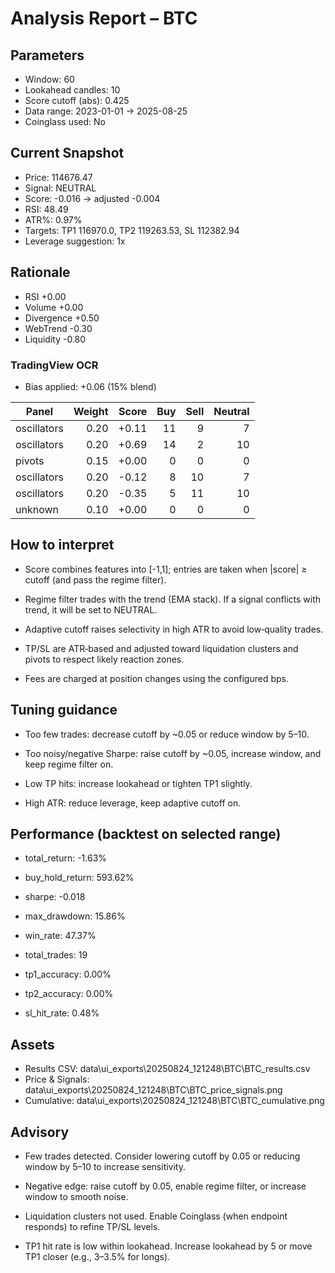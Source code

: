 
# Analysis Report – BTC

## Parameters
- Window: 60
- Lookahead candles: 10
- Score cutoff (abs): 0.425
- Data range: 2023-01-01 → 2025-08-25
- Coinglass used: No

## Current Snapshot
- Price: 114676.47
- Signal: NEUTRAL
- Score: -0.016 → adjusted -0.004
- RSI: 48.49
- ATR%: 0.97%
- Targets: TP1 116970.0, TP2 119263.53, SL 112382.94
- Leverage suggestion: 1x

## Rationale
- RSI +0.00
- Volume +0.00
- Divergence +0.50
- WebTrend -0.30
- Liquidity -0.80

### TradingView OCR

- Bias applied: +0.06 (15% blend)

| Panel | Weight | Score | Buy | Sell | Neutral |
|---|---:|---:|---:|---:|---:|
| oscillators | 0.20 | +0.11 | 11 | 9 | 7 |
| oscillators | 0.20 | +0.69 | 14 | 2 | 10 |
| pivots | 0.15 | +0.00 | 0 | 0 | 0 |
| oscillators | 0.20 | -0.12 | 8 | 10 | 7 |
| oscillators | 0.20 | -0.35 | 5 | 11 | 10 |
| unknown | 0.10 | +0.00 | 0 | 0 | 0 |

## How to interpret
- Score combines features into [-1,1]; entries are taken when |score| ≥ cutoff (and pass the regime filter).

- Regime filter trades with the trend (EMA stack). If a signal conflicts with trend, it will be set to NEUTRAL.

- Adaptive cutoff raises selectivity in high ATR to avoid low‑quality trades.

- TP/SL are ATR‑based and adjusted toward liquidation clusters and pivots to respect likely reaction zones.

- Fees are charged at position changes using the configured bps.

## Tuning guidance
- Too few trades: decrease cutoff by ~0.05 or reduce window by 5–10.

- Too noisy/negative Sharpe: raise cutoff by ~0.05, increase window, and keep regime filter on.

- Low TP hits: increase lookahead or tighten TP1 slightly.

- High ATR: reduce leverage, keep adaptive cutoff on.

## Performance (backtest on selected range)
- total_return: -1.63%
- buy_hold_return: 593.62%
- sharpe: -0.018
- max_drawdown: 15.86%
- win_rate: 47.37%
- total_trades: 19
- tp1_accuracy: 0.00%
- tp2_accuracy: 0.00%
- sl_hit_rate: 0.48%

## Assets
- Results CSV: data\ui_exports\20250824_121248\BTC\BTC_results.csv
- Price & Signals: data\ui_exports\20250824_121248\BTC\BTC_price_signals.png
- Cumulative: data\ui_exports\20250824_121248\BTC\BTC_cumulative.png

## Advisory
- Few trades detected. Consider lowering cutoff by 0.05 or reducing window by 5–10 to increase sensitivity.
- Negative edge: raise cutoff by 0.05, enable regime filter, or increase window to smooth noise.
- Liquidation clusters not used. Enable Coinglass (when endpoint responds) to refine TP/SL levels.
- TP1 hit rate is low within lookahead. Increase lookahead by 5 or move TP1 closer (e.g., 3–3.5% for longs).
